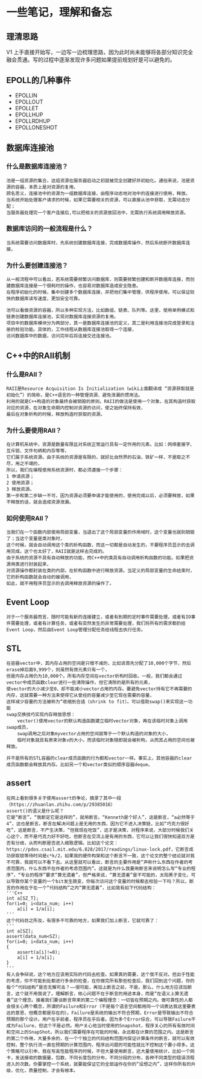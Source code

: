 # 一些笔记，理解和备忘
## 理清思路
V1 上手直接开始写，一边写一边梳理思路，因为此时尚未能够将各部分知识完全融会贯通。写的过程中逐渐发现许多问题如果提前规划好是可以避免的。

## EPOLL的几种事件
+ EPOLLIN
+ EPOLLOUT
+ EPOLLET
+ EPOLLHUP
+ EPOLLRDHUP
+ EPOLLONESHOT

## 数据库连接池
### 什么是数据库连接池？
    池是一组资源的集合，这组资源在服务器启动之初就被完全创建好并初始化。通俗来说，池是资源的容器，本质上是对资源的复用。
    顾名思义，连接池中的资源为一组数据库连接，由程序动态地对池中的连接进行使用，释放。
    当系统开始处理客户请求的时候，如果它需要相关的资源，可以直接从池中获取，无需动态分配；
    当服务器处理完一个客户连接后,可以把相关的资源放回池中，无需执行系统调用释放资源。

### 数据库访问的一般流程是什么？
    当系统需要访问数据库时，先系统创建数据库连接，完成数据库操作，然后系统断开数据库连接。

### 为什么要创建连接池？
    从一般流程中可以看出，若系统需要频繁访问数据库，则需要频繁创建和断开数据库连接，而创建数据库连接是一个很耗时的操作，也容易对数据库造成安全隐患。
    在程序初始化的时候，集中创建多个数据库连接，并把他们集中管理，供程序使用，可以保证较快的数据库读写速度，更加安全可靠。

    池可以看做资源的容器，所以多种实现方法，比如数组、链表、队列等。这里，使用单例模式和链表创建数据库连接池，实现对数据库连接资源的复用。
    项目中的数据库模块分为两部分，其一是数据库连接池的定义，其二是利用连接池完成登录和注册的校验功能。具体的，工作线程从数据库连接池取得一个连接，
    访问数据库中的数据，访问完毕后将连接交还连接池。

## C++中的RAII机制
### 什么是RAII？
    RAII是Resource Acquisition Is Initialization（wiki上面翻译成 “资源获取就是初始化”）的简称，是C++语言的一种管理资源、避免泄漏的惯用法。
    利用的就是C++构造的对象最终会被销毁的原则。RAII的做法是使用一个对象，在其构造时获取对应的资源，在对象生命期内控制对资源的访问，使之始终保持有效，
    最后在对象析构的时候，释放构造时获取的资源。

### 为什么要使用RAII？
    在计算机系统中，资源是数量有限且对系统正常运行具有一定作用的元素。比如：网络套接字、互斥锁、文件句柄和内存等等，
    它们属于系统资源。由于系统的资源是有限的，就好比自然界的石油，铁矿一样，不是取之不尽，用之不竭的，
    所以，我们在编程使用系统资源时，都必须遵循一个步骤：
    1 申请资源；
    2 使用资源；
    3 释放资源。
    第一步和第二步缺一不可，因为资源必须要申请才能使用的，使用完成以后，必须要释放，如果不释放的话，就会造成资源泄漏。

### 如何使用RAII？
    当我们在一个函数内部使用局部变量，当退出了这个局部变量的作用域时，这个变量也就别销毁了；当这个变量是类对象时，
    这个时候，就会自动调用这个类的析构函数，而这一切都是自动发生的，不要程序员显示的去调用完成。这个也太好了，RAII就是这样去完成的。
    由于系统的资源不具有自动释放的功能，而C++中的类具有自动调用析构函数的功能。如果把资源用类进行封装起来，
    对资源操作都封装在类的内部，在析构函数中进行释放资源。当定义的局部变量的生命结束时，它的析构函数就会自动的被调用，
    如此，就不用程序员显示的去调用释放资源的操作了。

## Event Loop
    对于一个服务器而言，随时可能有新的连接建立，或者有到期的定时事件需要处理，或者有IO事件需要处理，或者有计算任务，或者有突然发生的异常需要处理，我们将所有的需求都扔给Event Loop，然后由Event Loop管理分配任务给线程去执行任务。
    

## STL
    在容器vector中，其内存占用的空间是只增不减的，比如说首先分配了10,000个字节，然后erase掉后面9,999个，则虽然有效元素只有一个，
    但是内存占用仍为10,000个。所有内存空间在vector析构时回收。一般，我们都会通过vector中成员函数clear进行一些清除操作，但它清除的是所有的元素，
    使vector的大小减少至0，却不能减小vector占用的内存。要避免vector持有它不再需要的内存，这就需要一种方法来使得它从曾经的容量减少至它现在需要的容量，
    这样减少容量的方法被称为“收缩到合适（shrink to fit）。可以借助swap()来实现这一功能
    swap交换技巧实现内存释放思想：
        vector()使用vector的默认构造函数建立临时vector对象，再在该临时对象上调用swap成员，
        swap调用之后对象myvector占用的空间就等于一个默认构造的对象的大小，
        临时对象就具有原来对象v的大小，而该临时对象随即就会被析构，从而其占用的空间也被释放。

    并不是所有的STL容器的clear成员函数的行为都和vector一样。事实上，其他容器的clear成员函数都会释放其内存。比如另一个和vector类似的顺序容器deque。

## assert
    在网上看到很多关于使用assert的争论，摘录了其中一段（https://zhuanlan.zhihu.com/p/29385016）
    assert()的语义是什么呢？
    它是“断言”。“我断定它是这样的”，就用断言。“Kenneth是个好人”，这是断言，“a必然等于4”，这也是断言。断言在解决问题上是无用的东西，因为它不进入决策链，比如“巧克力很好吃”，这是断言，不产生决策，“但我现在吃饭”，这才是决策，对程序来说，大部分时候我们关心这个，而不是巧克力好不好吃。但断言在交流上是有用的东西，它可以让我们很快知道双方是否有分歧，从而判断是否进入细致逻辑。比如这个论文：https://pdos.csail.mit.edu/6.828/2017/readings/linux-lock.pdf，它断言成功获取锁等待时间是c*k/2，如果我的硬件构架和这个断言不一致，这个论文的整个结论就对我不可靠，我就可以不看下去。从这里就可以看出，断言的主要作用是“声称什么东西在作者的考虑范围内，什么东西不在作者的考虑范围内”。这就是为什么我要用断言来说明怎么写“专业的程序”，“专业的程序”要求“算无遗着”，但严格来说，“算无遗着”是不可能的，太阳黑子变化，可以导致你某个变量的一个bit发生跳变，你每次访问这个变量的时候都去校验一下吗？所以，断言的作用在于在一个“代码结构”之内“算无遗着”，比如我有如下代码结构：
    '''C++
    int a[SZ_T];
    for(i=0; i<data_num; i++)
        a[i] = 1/a[i];
    '''
    这个代码目之所及，有很多不可靠的地方，如果我们加上断言，它就可靠了：
    '''
    int a[SZ];
    assert(data_num<SZ);
    for(i=0; i<data_num; i++) 
    {
        assert(a[i]!=0);
        a[i] = 1/a[i];
    }
    '''
    有人会争辩说，这个地方应该用实际的代码去检查。如果真的需要，这个我不反对。但出于性能的考虑，你不可能到处都进行多余的检查，在你做完所有那些检查后，我们回到这个问题，你的每个“代码结构”是否无懈可击？——很可能，再加上断言之前，不是。那么，什么地方应该加断言，这个就不用我说了。理解断言，核心问题不在于断言的用途本身，而是“在语义上算无遗着”这个理念。接着我们要谈断言带来的第二个编程理念：一切皆在预期之内。做可靠性的人都会很关心两个概念，所谓的Failure和Error（不是每个语言空间都用同一个词表达我这里要表达的意思，但概念都是存在的）。Failure是系统的输出不符合预期，Error是导致输出不符合预期的那个设计。用户在乎前者，程序员在乎后者。因为多个Error综合，可以导致Failure不成为Failure，但这个不是必然。用户关心他当时使用的Snapshot，程序关心的所有有效时间和空间上的SnapShot。所以我们需要程序在可能的时候，永远都在计算的范围之内。这是断言的第二个作用，大量多余的，在一个个独立的代码结构范围内保证计算条件的断言，就可以有效控制，整个执行流一直在预期的计算范围内，程序出问题的可能性就比不控制这个要小得多。这个策略可以引申，我在写高性能程序的时候，不但大量使用断言，还大量使用统计，比如一个网卡，发送接收的数据量，包数，不同长度包的分布，不同分段的分布，各种不同类型的错误流程进入的次数。你要掌控一个系统，就要能保证它的全部运作在你的“设想之内”，这样你所有的升级，优化，质量控制，才会有根本。

